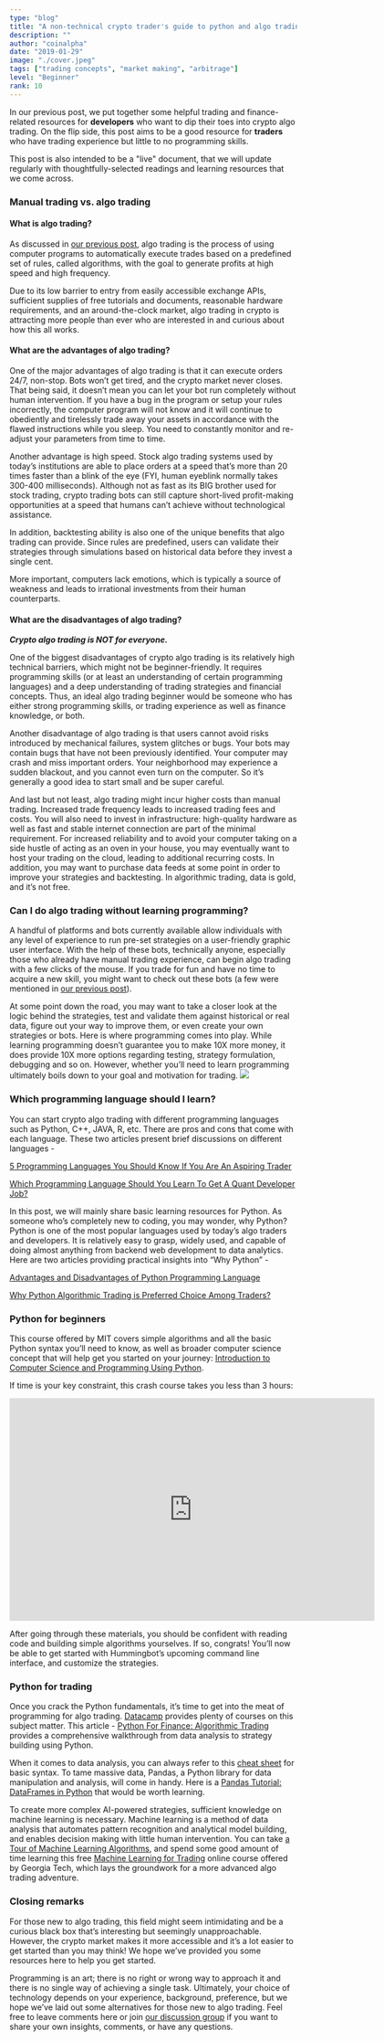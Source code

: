 ```yaml
---
type: "blog"
title: "A non-technical crypto trader's guide to python and algo trading"
description: ""
author: "coinalpha"
date: "2019-01-29"
image: "./cover.jpeg"
tags: ["trading concepts", "market making", "arbitrage"]
level: "Beginner"
rank: 10
---
```


In our previous post, we put together some helpful trading and finance-related resources for **developers** who want to dip their toes into crypto algo trading. On the flip side, this post aims to be a good resource for **traders** who have trading experience but little to no programming skills.

This post is also intended to be a "live" document, that we will update regularly with thoughtfully-selected readings and learning resources that we come across.

### Manual trading vs. algo trading
#### What is algo trading?
As discussed in [our previous post](https://www.hummingbot.io/blog/2019-01-beginner-crypto-trader/), algo trading is the process of using computer programs to automatically execute trades based on a predefined set of rules, called algorithms, with the goal to generate profits at high speed and high frequency.

Due to its low barrier to entry from easily accessible exchange APIs, sufficient supplies of free tutorials and documents, reasonable hardware requirements, and an around-the-clock market, algo trading in crypto is attracting more people than ever who are interested in and curious about how this all works.

<!-- more -->

#### What are the advantages of algo trading?
One of the major advantages of algo trading is that it can execute orders 24/7, non-stop. Bots won’t get tired, and the crypto market never closes. That being said, it doesn’t mean you can let your bot run completely without human intervention.  If you have a bug in the program or setup your rules incorrectly, the computer program will not know and it will continue to obediently and tirelessly trade away your assets in accordance with the flawed instructions while you sleep.  You need to constantly monitor and re-adjust your parameters from time to time.

Another advantage is high speed. Stock algo trading systems used by today’s institutions are able to place orders at a speed that’s more than 20 times faster than a blink of the eye (FYI, human eyeblink normally takes 300-400 milliseconds). Although not as fast as its BIG brother used for stock trading, crypto trading bots can still capture short-lived profit-making opportunities at a speed that humans can’t achieve without technological assistance.

In addition, backtesting ability is also one of the unique benefits that algo trading can provide. Since rules are predefined, users can validate their strategies through simulations based on historical data before they invest a single cent.

More important, computers lack emotions, which is typically a source of weakness and leads to irrational investments from their human counterparts.

#### What are the disadvantages of algo trading?
***Crypto algo trading is NOT for everyone.***

One of the biggest disadvantages of crypto algo trading is its relatively high technical barriers, which might not be beginner-friendly. It requires programming skills (or at least an understanding of certain programming languages) and a deep understanding of trading strategies and financial concepts. Thus, an ideal algo trading beginner would be someone who has either strong programming skills, or trading experience as well as finance knowledge, or both.

Another disadvantage of algo trading is that users cannot avoid risks introduced by mechanical failures, system glitches or bugs. Your bots may contain bugs that have not been previously identified. Your computer may crash and miss important orders. Your neighborhood may experience a sudden blackout, and you cannot even turn on the computer. So it’s generally a good idea to start small and be super careful.

And last but not least, algo trading might incur higher costs than manual trading. Increased trade frequency leads to increased trading fees and costs.  You will also need to invest in infrastructure: high-quality hardware as well as fast and stable internet connection are part of the minimal requirement. For increased reliability and to avoid your computer taking on a side hustle of acting as an oven in your house, you may eventually want to host your trading on the cloud, leading to additional recurring costs.  In addition, you may want to purchase data feeds at some point in order to improve your strategies and backtesting. In algorithmic trading, data is gold, and it’s not free.

### Can I do algo trading without learning programming?
A handful of platforms and bots currently available allow individuals with any level of experience to run pre-set strategies on a user-friendly graphic user interface. With the help of these bots, technically anyone, especially those who already have manual trading experience, can begin algo trading with a few clicks of the mouse. If you trade for fun and have no time to acquire a new skill, you might want to check out these bots (a few were mentioned in [our previous post](https://www.hummingbot.io/blog/2019-01-crypto-bot-reviews/)).

At some point down the road, you may want to take a closer look at the logic behind the strategies, test and validate them against historical or real data, figure out your way to improve them, or even create your own strategies or bots. Here is where programming comes into play. While learning programming doesn’t guarantee you to make 10X more money, it does provide 10X more options regarding testing, strategy formulation, debugging and so on. However, whether you’ll need to learn programming ultimately boils down to your goal and motivation for trading.
![](./image1.jpeg)

### Which programming language should I learn?
You can start crypto algo trading with different programming languages such as Python, C++, JAVA, R, etc. There are pros and cons that come with each language. These two articles present brief discussions on different languages -

[5 Programming Languages You Should Know If You Are An Aspiring Trader](https://dollarsandsense.sg/5-programming-languages-you-should-know-if-you-are-an-aspiring-trader/)

[Which Programming Language Should You Learn To Get A Quant Developer Job?](https://www.quantstart.com/articles/Which-Programming-Language-Should-You-Learn-To-Get-A-Quant-Developer-Job)

In this post, we will mainly share basic learning resources for Python. As someone who’s completely new to coding, you may wonder, why Python?
Python is one of the most popular languages used by today’s algo traders and developers. It is relatively easy to grasp, widely used, and capable of doing almost anything from backend web development to data analytics. Here are two articles providing practical insights into “Why Python” -

[Advantages and Disadvantages of Python Programming Language](https://medium.com/@mindfiresolutions.usa/advantages-and-disadvantages-of-python-programming-language-fd0b394f2121)

[Why Python Algorithmic Trading is Preferred Choice Among Traders?](https://www.quantinsti.com/blog/python-trading)

### Python for beginners

This course offered by MIT covers simple algorithms and all the basic Python syntax you’ll need to know, as well as broader computer science concept that will help get you started on your journey:
[Introduction to Computer Science and Programming Using Python](https://www.edx.org/course/introduction-to-computer-science-and-programming-using-python-0).

If time is your key constraint, this crash course takes you less than 3 hours:

<iframe title="YouTube video player" class="youtube-player" type="text/html"
width="640" height="390" src="https://www.youtube.com/embed/yE9v9rt6ziw"
frameborder="0" allowFullScreen></iframe>

After going through these materials, you should be confident with reading code and building simple algorithms yourselves. If so, congrats! You’ll now be able to get started with Hummingbot’s upcoming command line interface, and customize the strategies.

### Python for trading

Once you crack the Python fundamentals, it’s time to get into the meat of programming for algo trading. [Datacamp](https://www.datacamp.com) provides plenty of courses on this subject matter. This article - [Python For Finance: Algorithmic Trading](https://www.datacamp.com/community/tutorials/finance-python-trading) provides a comprehensive walkthrough from data analysis to strategy building using Python.

When it comes to data analysis, you can always refer to this [cheat sheet](https://www.codementor.io/codementorteam/cheat-sheet-python-for-data-science-xe3m6wy4q) for basic syntax. To tame massive data, Pandas, a Python library for data manipulation and analysis, will come in handy. Here is a [Pandas Tutorial: DataFrames in Python](https://www.datacamp.com/community/tutorials/pandas-tutorial-dataframe-python#gs.meCZt7M) that would be worth learning.

To create more complex AI-powered strategies, sufficient knowledge on machine learning is necessary. Machine learning is a method of data analysis that automates pattern recognition and analytical model building, and enables decision making with little human intervention. You can take [a Tour of Machine Learning Algorithms](https://machinelearningmastery.com/a-tour-of-machine-learning-algorithms/), and spend some good amount of time learning this free [Machine Learning for Trading](https://www.udacity.com/course/machine-learning-for-trading--ud501) online course offered by Georgia Tech, which lays the groundwork for a more advanced algo trading adventure.

### Closing remarks

For those new to algo trading, this field might seem intimidating and be a curious black box that’s interesting but seemingly unapproachable.  However, the crypto market makes it more accessible and it’s a lot easier to get started than you may think!  We hope we’ve provided you some resources here to help you get started.

Programming is an art; there is no right or wrong way to approach it and there is no single way of achieving a single task.  Ultimately, your choice of technology depends on your experience, background, preference, but we hope we’ve laid out some alternatives for those new to algo trading.  Feel free to leave comments here or join [our discussion group](https://t.me/projecthummingbot) if you want to share your own insights, comments, or have any questions.
